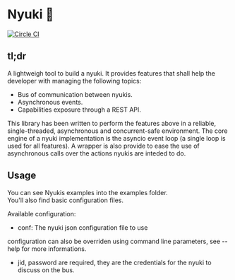 # Nyuki :bee:

[![Circle CI](https://circleci.com/gh/optiflows/nyuki.svg?style=svg&circle-token=13ac14e1fa136c3488cb48b32ce52347d398e08b)](https://circleci.com/gh/optiflows/nyuki)

## tl;dr
A lightweigh tool to build a nyuki. It provides features that shall help the developer with managing the following topics:

* Bus of communication between nyukis.
* Asynchronous events.
* Capabilities exposure through a REST API.

This library has been written to perform the features above in a reliable, single-threaded, asynchronous and concurrent-safe environment.
The core engine of a nyuki implementation is the asyncio event loop (a single loop is used for all features). A wrapper is also provide to ease the use of asynchronous calls over the actions nyukis are inteded to do.

## Usage
You can see Nyukis examples into the examples folder.  
You'll also find basic configuration files.  


Available configuration:  
- conf: The nyuki json configuration file to use  

configuration can also be overriden using command line parameters, see --help for more informations.  
- jid, password are required, they are the credentials for the nyuki to discuss on the bus.  

